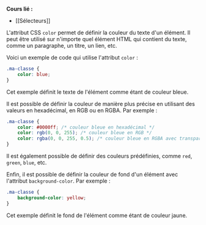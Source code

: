 **Cours lié :**
- [[Sélecteurs]]

L'attribut CSS `color` permet de définir la couleur du texte d'un élément. Il peut être utilisé sur n'importe quel élément HTML qui contient du texte, comme un paragraphe, un titre, un lien, etc.

Voici un exemple de code qui utilise l'attribut `color` :

```CSS
.ma-classe {
	color: blue;
}
```

Cet exemple définit le texte de l'élément comme étant de couleur bleue.

Il est possible de définir la couleur de manière plus précise en utilisant des valeurs en hexadécimal, en RGB ou en RGBA. Par exemple :

```CSS
.ma-classe {
	color: #0000ff; /* couleur bleue en hexadécimal */
	color: rgb(0, 0, 255); /* couleur bleue en RGB */
	color: rgba(0, 0, 255, 0.5); /* couleur bleue en RGBA avec transparence de 50% */
}
```

Il est également possible de définir des couleurs prédéfinies, comme `red`, `green`, `blue`, etc.

Enfin, il est possible de définir la couleur de fond d'un élément avec l'attribut `background-color`. Par exemple :

```CSS
.ma-classe {
	background-color: yellow;
}
```

Cet exemple définit le fond de l'élément comme étant de couleur jaune.